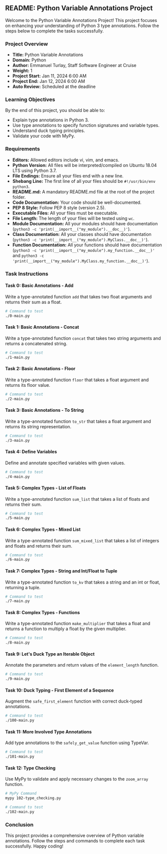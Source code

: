 ## README: Python Variable Annotations Project

Welcome to the Python Variable Annotations Project! This project focuses on enhancing your understanding of Python 3 type annotations. Follow the steps below to complete the tasks successfully.

### Project Overview

- **Title:** Python Variable Annotations
- **Domain:** Python
- **Author:** Emmanuel Turlay, Staff Software Engineer at Cruise
- **Weight:** 1
- **Project Start:** Jan 11, 2024 6:00 AM
- **Project End:** Jan 12, 2024 6:00 AM
- **Auto Review:** Scheduled at the deadline

### Learning Objectives

By the end of this project, you should be able to:

- Explain type annotations in Python 3.
- Use type annotations to specify function signatures and variable types.
- Understand duck typing principles.
- Validate your code with MyPy.

### Requirements

- **Editors:** Allowed editors include vi, vim, and emacs.
- **Python Version:** All files will be interpreted/compiled on Ubuntu 18.04 LTS using Python 3.7.
- **File Endings:** Ensure all your files end with a new line.
- **Shebang Line:** The first line of all your files should be `#!/usr/bin/env python3`.
- **README.md:** A mandatory README.md file at the root of the project folder.
- **Code Documentation:** Your code should be well-documented.
- **PEP 8 Style:** Follow PEP 8 style (version 2.5).
- **Executable Files:** All your files must be executable.
- **File Length:** The length of your files will be tested using `wc`.
- **Module Documentation:** All your modules should have documentation (`python3 -c 'print(__import__("my_module").__doc__)'`).
- **Class Documentation:** All your classes should have documentation (`python3 -c 'print(__import__("my_module").MyClass.__doc__)'`).
- **Function Documentation:** All your functions should have documentation (`python3 -c 'print(__import__("my_module").my_function.__doc__)'` and `python3 -c 'print(__import__("my_module").MyClass.my_function.__doc__)'`).

### Task Instructions

#### Task 0: Basic Annotations - Add

Write a type-annotated function `add` that takes two float arguments and returns their sum as a float.

```bash
# Command to test
./0-main.py
```

#### Task 1: Basic Annotations - Concat

Write a type-annotated function `concat` that takes two string arguments and returns a concatenated string.

```bash
# Command to test
./1-main.py
```

#### Task 2: Basic Annotations - Floor

Write a type-annotated function `floor` that takes a float argument and returns its floor value.

```bash
# Command to test
./2-main.py
```

#### Task 3: Basic Annotations - To String

Write a type-annotated function `to_str` that takes a float argument and returns its string representation.

```bash
# Command to test
./3-main.py
```

#### Task 4: Define Variables

Define and annotate specified variables with given values.

```bash
# Command to test
./4-main.py
```

#### Task 5: Complex Types - List of Floats

Write a type-annotated function `sum_list` that takes a list of floats and returns their sum.

```bash
# Command to test
./5-main.py
```

#### Task 6: Complex Types - Mixed List

Write a type-annotated function `sum_mixed_list` that takes a list of integers and floats and returns their sum.

```bash
# Command to test
./6-main.py
```

#### Task 7: Complex Types - String and Int/Float to Tuple

Write a type-annotated function `to_kv` that takes a string and an int or float, returning a tuple.

```bash
# Command to test
./7-main.py
```

#### Task 8: Complex Types - Functions

Write a type-annotated function `make_multiplier` that takes a float and returns a function to multiply a float by the given multiplier.

```bash
# Command to test
./8-main.py
```

#### Task 9: Let's Duck Type an Iterable Object

Annotate the parameters and return values of the `element_length` function.

```bash
# Command to test
./9-main.py
```

#### Task 10: Duck Typing - First Element of a Sequence

Augment the `safe_first_element` function with correct duck-typed annotations.

```bash
# Command to test
./100-main.py
```

#### Task 11: More Involved Type Annotations

Add type annotations to the `safely_get_value` function using TypeVar.

```bash
# Command to test
./101-main.py
```

#### Task 12: Type Checking

Use MyPy to validate and apply necessary changes to the `zoom_array` function.

```bash
# MyPy Command
mypy 102-type_checking.py

# Command to test
./102-main.py
```

### Conclusion

This project provides a comprehensive overview of Python variable annotations. Follow the steps and commands to complete each task successfully. Happy coding!